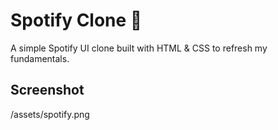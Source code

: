 # Spotify Clone 🎵

A simple Spotify UI clone built with HTML & CSS to refresh my fundamentals.

## Screenshot
/assets/spotify.png
